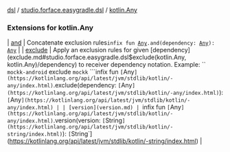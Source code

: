 [dsl](../../index.md) / [studio.forface.easygradle.dsl](../index.md) / [kotlin.Any](./index.md)

### Extensions for kotlin.Any

| [and](and.md) | Concatenate exclusion rules`infix fun `[`Any`](https://kotlinlang.org/api/latest/jvm/stdlib/kotlin/-any/index.html)`.and(dependency: `[`Any`](https://kotlinlang.org/api/latest/jvm/stdlib/kotlin/-any/index.html)`): `[`Any`](https://kotlinlang.org/api/latest/jvm/stdlib/kotlin/-any/index.html) |
| [exclude](exclude.md) | Apply an exclusion rules for given [dependency](exclude.md#studio.forface.easygradle.dsl$exclude(kotlin.Any, kotlin.Any)/dependency) to receiver dependency notation. Example: ``  `mockk-android` exclude `mockk`  ```infix fun `[`Any`](https://kotlinlang.org/api/latest/jvm/stdlib/kotlin/-any/index.html)`.exclude(dependency: `[`Any`](https://kotlinlang.org/api/latest/jvm/stdlib/kotlin/-any/index.html)`): `[`Any`](https://kotlinlang.org/api/latest/jvm/stdlib/kotlin/-any/index.html) |
| [version](version.md) | `infix fun `[`Any`](https://kotlinlang.org/api/latest/jvm/stdlib/kotlin/-any/index.html)`.version(version: `[`String`](https://kotlinlang.org/api/latest/jvm/stdlib/kotlin/-string/index.html)`): `[`String`](https://kotlinlang.org/api/latest/jvm/stdlib/kotlin/-string/index.html) |

